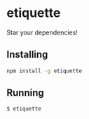 # etiquette
Star your dependencies!

## Installing
```bash
npm install -g etiquette
```

## Running
```bash
$ etiquette
```
